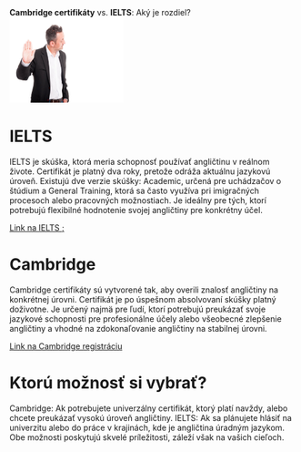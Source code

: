 <!DOCTYPE html>
<html>
  <body style="background-color:baby pink">
    
<head><b>Cambridge certifikáty</b> vs. <b>IELTS</b>: Aký je rozdiel? 
<head><style="font-size:300%;"text-align:center;"></head>
<img src="denial.jpg" width="200" height="150" style="centre">
<body>
<h1>IELTS</h1>
<p>IELTS je skúška, ktorá meria schopnosť používať angličtinu v reálnom živote. Certifikát je platný dva roky, pretože odráža aktuálnu jazykovú úroveň. Existujú dve verzie skúšky: Academic, určená pre uchádzačov o štúdium a General Training, ktorá sa často využíva pri imigračných procesoch alebo pracovných možnostiach. Je ideálny pre tých, ktorí potrebujú flexibilné hodnotenie svojej angličtiny pre konkrétny účel.</p>
<a href="https://ieltsregistration.britishcouncil.org">Link na IELTS ;</a> 	


<h1>Cambridge</h1>
<p>Cambridge certifikáty sú vytvorené tak, aby overili znalosť angličtiny na konkrétnej úrovni. Certifikát je po úspešnom absolvovaní skúšky platný doživotne. Je určený najmä pre ľudí, ktorí potrebujú preukázať svoje jazykové schopnosti pre profesionálne účely alebo všeobecné zlepšenie angličtiny a vhodné na zdokonaľovanie angličtiny na stabilnej úrovni.</p>

<a href="https://www.cambridgeenglish.org/exams-and-tests/register-for-an-exam/">Link na Cambridge registráciu</a>

<h1>Ktorú možnosť si vybrať?</h1>

<p>Cambridge: Ak potrebujete univerzálny certifikát, ktorý platí navždy, alebo chcete preukázať vysokú úroveň angličtiny.
IELTS: Ak sa plánujete hlásiť na univerzitu alebo do práce v krajinách, kde je angličtina úradným jazykom.
Obe možnosti poskytujú skvelé príležitosti, záleží však na vašich cieľoch.</p>

</body>
</html>


